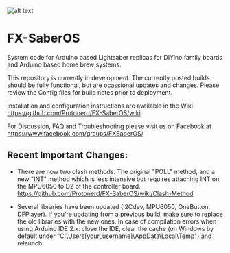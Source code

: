 ![alt text](https://github.com/Protonerd/FX-SaberOS/blob/master/README/22489987_10214390565742471_6678630774083988688_n.jpg)

# FX-SaberOS
System code for Arduino based Lightsaber replicas for DIYino family boards and Arduino based home brew systems.

This repository is currently in development.  The currently posted builds should be fully functional, but are ocassional updates and changes.  Please review the Config files for build notes prior to deployment.

Installation and configuration instructions are available in the Wiki https://github.com/Protonerd/FX-SaberOS/wiki

For Discussion, FAQ and Troubleshooting please visit us on Facebook at https://www.facebook.com/groups/FXSaberOS/

## Recent Important Changes:
* There are now two clash methods.  The original "POLL" method, and a new "INT" method which is less intensive but requires attaching INT on the MPU6050 to D2 of the controller board.
https://github.com/Protonerd/FX-SaberOS/wiki/Clash-Method

* Several libraries have been updated (I2Cdev, MPU6050, OneButton, DFPlayer).  If you're updating from a previous build, make sure to replace the old libraries with the new ones. In case of compilation errors when using Arduino IDE 2.x: close the IDE, clear the cache (on Windows by default under "C:\Users\[your_username]\AppData\Local\Temp") and relaunch.
